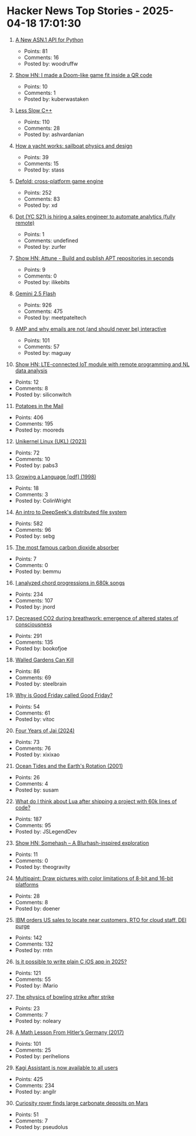 # Hacker News Top Stories - 2025-04-18 17:01:30

1. [A New ASN.1 API for Python](https://blog.trailofbits.com/2025/04/18/sneak-peek-a-new-asn.1-api-for-python/)
   - Points: 81
   - Comments: 16
   - Posted by: woodruffw

2. [Show HN: I made a Doom-like game fit inside a QR code](https://github.com/Kuberwastaken/backdooms)
   - Points: 10
   - Comments: 1
   - Posted by: kuberwastaken

3. [Less Slow C++](https://github.com/ashvardanian/less_slow.cpp)
   - Points: 110
   - Comments: 28
   - Posted by: ashvardanian

4. [How a yacht works: sailboat physics and design](https://www.onemetre.net/Design/Design.htm)
   - Points: 39
   - Comments: 15
   - Posted by: stass

5. [Defold: cross-platform game engine](https://defold.com)
   - Points: 252
   - Comments: 83
   - Posted by: xd

6. [Dot (YC S21) is hiring a sales engineer to automate analytics (fully remote)](https://www.ycombinator.com/companies/dot/jobs/XSmklFa-customer-success-sales-engineer-remote)
   - Points: 1
   - Comments: undefined
   - Posted by: zurfer

7. [Show HN: Attune - Build and publish APT repositories in seconds](https://github.com/attunehq/attune)
   - Points: 9
   - Comments: 0
   - Posted by: ilikebits

8. [Gemini 2.5 Flash](https://developers.googleblog.com/en/start-building-with-gemini-25-flash/)
   - Points: 926
   - Comments: 475
   - Posted by: meetpateltech

9. [AMP and why emails are not (and should never be) interactive](https://buttondown.com/blog/whatever-happened-to-amp-email)
   - Points: 101
   - Comments: 57
   - Posted by: maguay

10. [Show HN: LTE-connected IoT module with remote programming and NL data analysis](https://www.youtube.com/watch?v=3L_OU-fMW_w)
   - Points: 12
   - Comments: 8
   - Posted by: siliconwitch

11. [Potatoes in the Mail](https://facts.usps.com/mailing-potatoes/)
   - Points: 406
   - Comments: 195
   - Posted by: mooreds

12. [Unikernel Linux (UKL) (2023)](https://dl.acm.org/doi/10.1145/3552326.3587458)
   - Points: 72
   - Comments: 10
   - Posted by: pabs3

13. [Growing a Language [pdf] (1998)](https://langev.com/pdf/steele99growing.pdf)
   - Points: 18
   - Comments: 3
   - Posted by: ColinWright

14. [An intro to DeepSeek's distributed file system](https://maknee.github.io/blog/2025/3FS-Performance-Journal-1/)
   - Points: 582
   - Comments: 96
   - Posted by: sebg

15. [The most famous carbon dioxide absorber](https://www.howequipmentworks.com/apollo_13/)
   - Points: 7
   - Comments: 0
   - Posted by: bemmu

16. [I analyzed chord progressions in 680k songs](https://www.cantgetmuchhigher.com/p/i-analyzed-chord-progressions-in)
   - Points: 234
   - Comments: 107
   - Posted by: jnord

17. [Decreased CO2 during breathwork: emergence of altered states of consciousness](https://www.nature.com/articles/s44271-025-00247-0)
   - Points: 291
   - Comments: 135
   - Posted by: bookofjoe

18. [Walled Gardens Can Kill](https://aneesiqbal.ai/2025-04-18-walled-gardens-can-kill)
   - Points: 86
   - Comments: 69
   - Posted by: steelbrain

19. [Why is Good Friday called Good Friday?](https://www.historyextra.com/period/general-history/good-friday-facts-why-called/)
   - Points: 54
   - Comments: 61
   - Posted by: vitoc

20. [Four Years of Jai (2024)](https://smarimccarthy.is/posts/2024-12-02-four-years-of-jai/)
   - Points: 73
   - Comments: 76
   - Posted by: xixixao

21. [Ocean Tides and the Earth's Rotation (2001)](https://core2.gsfc.nasa.gov/ggfc/tides/intro.html)
   - Points: 26
   - Comments: 4
   - Posted by: susam

22. [What do I think about Lua after shipping a project with 60k lines of code?](https://blog.luden.io/what-do-i-think-about-lua-after-shipping-a-project-with-60-000-lines-of-code-bf72a1328733)
   - Points: 187
   - Comments: 95
   - Posted by: JSLegendDev

23. [Show HN: Somehash – A Blurhash-inspired exploration](https://travisbumgarner.dev/blog/somehash)
   - Points: 11
   - Comments: 0
   - Posted by: theogravity

24. [Multipaint: Draw pictures with color limitations of 8-bit and 16-bit platforms](http://multipaint.kameli.net/)
   - Points: 28
   - Comments: 8
   - Posted by: doener

25. [IBM orders US sales to locate near customers, RTO for cloud staff, DEI purge](https://www.theregister.com/2025/04/18/ibm_orders_us_sales_staff/)
   - Points: 142
   - Comments: 132
   - Posted by: rntn

26. [Is it possible to write plain C iOS app in 2025?](undefined)
   - Points: 121
   - Comments: 55
   - Posted by: iMario

27. [The physics of bowling strike after strike](https://arstechnica.com/science/2025/04/the-physics-of-bowling-strike-after-strike/)
   - Points: 23
   - Comments: 7
   - Posted by: noleary

28. [A Math Lesson From Hitler’s Germany (2017)](https://undark.org/2017/02/01/math-lesson-hitlers-germany/)
   - Points: 101
   - Comments: 25
   - Posted by: perihelions

29. [Kagi Assistant is now available to all users](https://blog.kagi.com/assistant-for-all)
   - Points: 425
   - Comments: 234
   - Posted by: angilr

30. [Curiosity rover finds large carbonate deposits on Mars](https://phys.org/news/2025-04-curiosity-rover-large-carbon-deposits.html)
   - Points: 51
   - Comments: 7
   - Posted by: pseudolus

